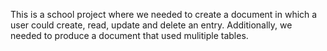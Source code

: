 This is a school project where we needed to create a document in which a user could create, read, update and delete an entry.  Additionally, we needed to produce a document that used mulitiple tables.
